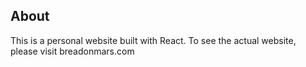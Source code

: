 ## About 
This is a personal website built with React. To see the actual website, please visit <a>breadonmars.com</a>